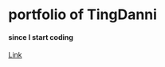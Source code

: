 # portfolio of TingDanni 

#### since I start coding

[Link](https://tingdan.github.io/portfolio/)



